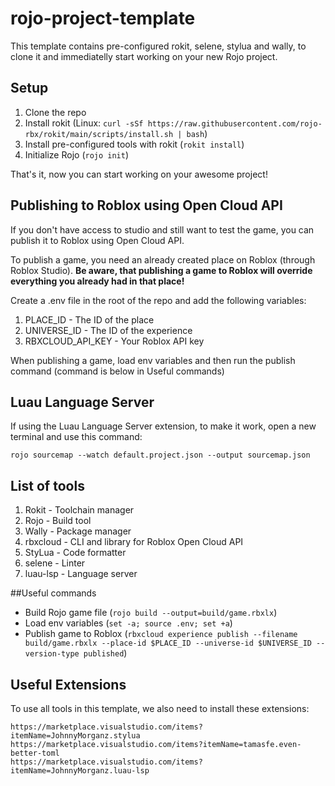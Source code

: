 # rojo-project-template
This template contains pre-configured rokit, selene, stylua and wally, to clone it and immediatelly start working on your new Rojo project.

## Setup
1. Clone the repo
2. Install rokit (Linux: ```curl -sSf https://raw.githubusercontent.com/rojo-rbx/rokit/main/scripts/install.sh | bash```)
3. Install pre-configured tools with rokit (```rokit install```)
4. Initialize Rojo (```rojo init```)

That's it, now you can start working on your awesome project!

## Publishing to Roblox using Open Cloud API
If you don't have access to studio and still want to test the game, you can publish it to Roblox using Open Cloud API.

To publish a game, you need an already created place on Roblox (through Roblox Studio).
**Be aware, that publishing a game to Roblox will override everything you already had in that place!**

Create a .env file in the root of the repo and add the following variables:
1. PLACE_ID - The ID of the place
2. UNIVERSE_ID - The ID of the experience
3. RBXCLOUD_API_KEY - Your Roblox API key

When publishing a game, load env variables and then run the publish command (command is below in Useful commands)

## Luau Language Server
If using the Luau Language Server extension, to make it work, open a new terminal and use this command:
```
rojo sourcemap --watch default.project.json --output sourcemap.json
```

## List of tools
1. Rokit - Toolchain manager
2. Rojo - Build tool
3. Wally - Package manager
4. rbxcloud - CLI and library for Roblox Open Cloud API 
5. StyLua - Code formatter
6. selene - Linter
7. luau-lsp - Language server

##Useful commands
- Build Rojo game file (```rojo build --output=build/game.rbxlx```)
- Load env variables (```set -a; source .env; set +a```)
- Publish game to Roblox (```rbxcloud experience publish --filename build/game.rbxlx --place-id $PLACE_ID --universe-id $UNIVERSE_ID --version-type published```)

## Useful Extensions
To use all tools in this template, we also need to install these extensions:
```
https://marketplace.visualstudio.com/items?itemName=JohnnyMorganz.stylua
https://marketplace.visualstudio.com/items?itemName=tamasfe.even-better-toml
https://marketplace.visualstudio.com/items?itemName=JohnnyMorganz.luau-lsp
